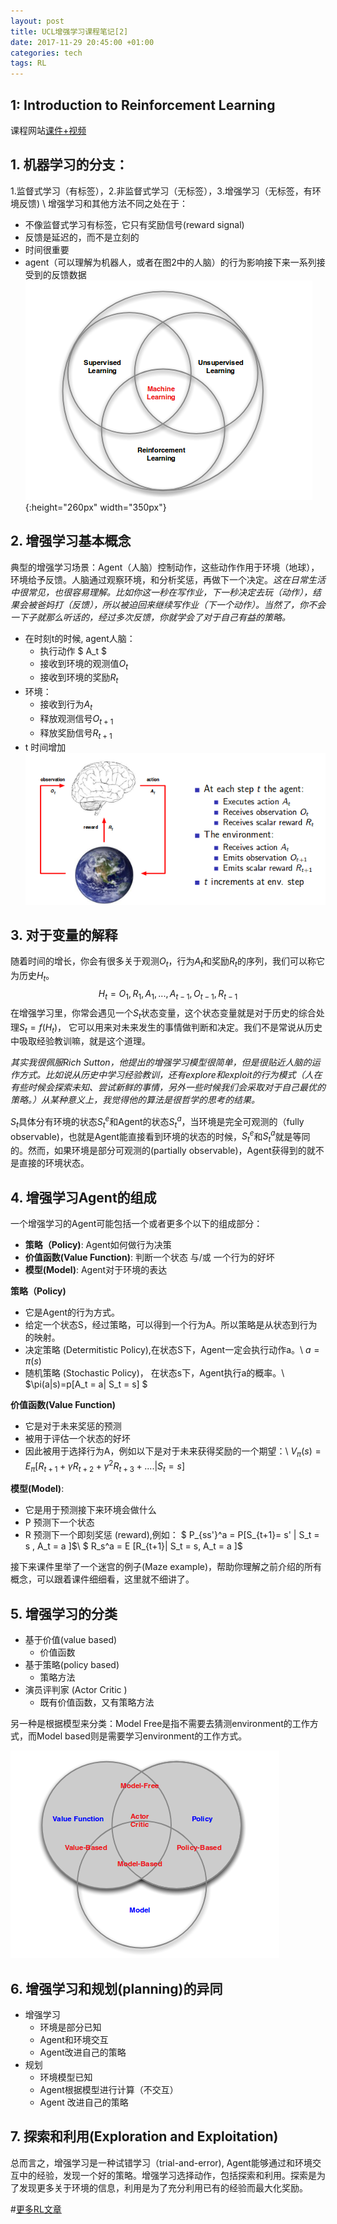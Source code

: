 ```yaml
---
layout: post
title: UCL增强学习课程笔记[2]
date: 2017-11-29 20:45:00 +01:00
categories: tech
tags: RL
---
```

## 1: Introduction to Reinforcement Learning
课程网站[课件+视频](http://www0.cs.ucl.ac.uk/staff/D.Silver/web/Teaching.html)

## 1. 机器学习的分支：
1.监督式学习（有标签），2.非监督式学习（无标签），3.增强学习（无标签，有环境反馈) \\
增强学习和其他方法不同之处在于：

* 不像监督式学习有标签，它只有奖励信号(reward signal)
* 反馈是延迟的，而不是立刻的
* 时间很重要
* agent（可以理解为机器人，或者在图2中的人脑）的行为影响接下来一系列接受到的反馈数据
![ ](/assets/images/L1-1.png  "machine learning branches" ){:height="260px" width="350px"}

## 2. 增强学习基本概念
典型的增强学习场景：Agent（人脑）控制动作，这些动作作用于环境（地球），环境给予反馈。人脑通过观察环境，和分析奖惩，再做下一个决定。*这在日常生活中很常见，也很容易理解。比如你这一秒在写作业，下一秒决定去玩（动作），结果会被爸妈打（反馈），所以被迫回来继续写作业（下一个动作）。当然了，你不会一下子就那么听话的，经过多次反馈，你就学会了对于自己有益的策略。*

* 在时刻t的时候, agent人脑：
	* 执行动作 $ A_t $
	* 接收到环境的观测值$O_t$
	* 接收到环境的奖励$R_t$
* 环境：
	* 接收到行为$A_t$
	* 释放观测信号$O_{t+1}$
	* 释放奖励信号$R_{t+1}$
* t 时间增加
![ ](/assets/images/L1-2.png  "RL basic concetps" )


## 3. 对于变量的解释
随着时间的增长，你会有很多关于观测$O_t$，行为$A_t$和奖励$R_t$的序列，我们可以称它为历史$H_t$。
$$H_t = O_1, R_1, A_1, ... , A_{t-1}, O_{t-1},R_{t-1}$$
在增强学习里，你常会遇见一个$S_t$状态变量，这个状态变量就是对于历史的综合处理$S_t = f(H_t)$， 它可以用来对未来发生的事情做判断和决定。我们不是常说从历史中吸取经验教训嘛，就是这个道理。

*其实我很佩服Rich Sutton，他提出的增强学习模型很简单，但是很贴近人脑的运作方式。比如说从历史中学习经验教训，还有explore和exploit的行为模式（人在有些时候会探索未知、尝试新鲜的事情，另外一些时候我们会采取对于自己最优的策略。）从某种意义上，我觉得他的算法是很哲学的思考的结果。*

$S_t$具体分有环境的状态$S_t^e$和Agent的状态$S_t^a$，当环境是完全可观测的（fully observable)，也就是Agent能直接看到环境的状态的时候，$S_t^e$和$S_t^a$就是等同的。然而，如果环境是部分可观测的(partially observable)，Agent获得到的就不是直接的环境状态。

## 4. 增强学习Agent的组成 
一个增强学习的Agent可能包括一个或者更多个以下的组成部分：
* **策略（Policy)**: Agent如何做行为决策
* **价值函数(Value Function)**: 判断一个状态 与/或 一个行为的好坏
* **模型(Model)**: Agent对于环境的表达

**策略（Policy)**
* 它是Agent的行为方式。
* 给定一个状态S，经过策略，可以得到一个行为A。所以策略是从状态到行为的映射。
* 决定策略 (Determitistic Policy),在状态S下，Agent一定会执行动作a。\\
$a = \pi(s)$
* 随机策略 (Stochastic Policy)， 在状态s下，Agent执行a的概率。\\
$\pi(a|s)=p[A_t = a| S_t = s] $

**价值函数(Value Function)**
* 它是对于未来奖惩的预测
* 被用于评估一个状态的好坏
* 因此被用于选择行为A，例如以下是对于未来获得奖励的一个期望：\\
$V_{\pi}(s) = E_{\pi}[ R_{t+1}+\gamma R_{t+2}+\gamma^2R_{t+3}+.... | S_t = s]$


**模型(Model)**:
* 它是用于预测接下来环境会做什么
* P 预测下一个状态
* R 预测下一个即刻奖惩 (reward),例如：
$ P_{ss'}^a = P[S_{t+1}= s' | S_t = s , A_t = a ]$\\
$ R_s^a = E [R_{t+1}| S_t = s, A_t = a ]$ 


接下来课件里举了一个迷宫的例子(Maze example)，帮助你理解之前介绍的所有概念，可以跟着课件细细看，这里就不细讲了。

## 5. 增强学习的分类
* 基于价值(value based)
	* 价值函数
* 基于策略(policy based)
	* 策略方法
* 演员评判家 (Actor Critic )
	* 既有价值函数，又有策略方法
	
另一种是根据模型来分类：Model Free是指不需要去猜测environment的工作方式，而Model based则是需要学习environment的工作方式。
	
![ ](/assets/images/L1-3.png  "RL categorizing")

## 6. 增强学习和规划(planning)的异同
* 增强学习
	* 环境是部分已知
	* Agent和环境交互
	* Agent改进自己的策略
* 规划
	* 环境模型已知
	* Agent根据模型进行计算（不交互）
	* Agent 改进自己的策略
	
## 7. 探索和利用(Exploration and Exploitation)
总而言之，增强学习是一种试错学习（trial-and-error), Agent能够通过和环境交互中的经验，发现一个好的策略。增强学习选择动作，包括探索和利用。探索是为了发现更多关于环境的信息，利用是为了充分利用已有的经验而最大化奖励。

#[更多RL文章](http://localhost:4000/2017/11/RL_notes/) 
